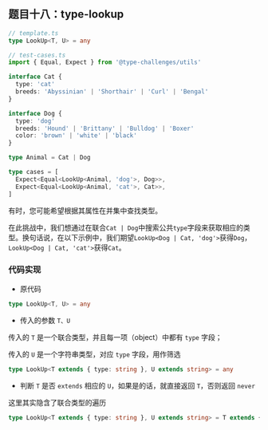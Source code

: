 ## 题目十八：type-lookup

```ts
// template.ts
type LookUp<T, U> = any
```

```ts
// test-cases.ts
import { Equal, Expect } from '@type-challenges/utils'

interface Cat {
  type: 'cat'
  breeds: 'Abyssinian' | 'Shorthair' | 'Curl' | 'Bengal'
}

interface Dog {
  type: 'dog'
  breeds: 'Hound' | 'Brittany' | 'Bulldog' | 'Boxer'
  color: 'brown' | 'white' | 'black'
}

type Animal = Cat | Dog

type cases = [
  Expect<Equal<LookUp<Animal, 'dog'>, Dog>>,
  Expect<Equal<LookUp<Animal, 'cat'>, Cat>>,
]
```

有时，您可能希望根据其属性在并集中查找类型。

在此挑战中，我们想通过在联合`Cat | Dog`中搜索公共`type`字段来获取相应的类型。换句话说，在以下示例中，我们期望`LookUp<Dog | Cat, 'dog'>`获得`Dog`，`LookUp<Dog | Cat, 'cat'>`获得`Cat`。



### 代码实现

- 原代码

```ts
type LookUp<T, U> = any
```

- 传入的参数 `T、U`

传入的 `T` 是一个联合类型，并且每一项（object）中都有 `type` 字段；

传入的 `U` 是一个字符串类型，对应 `type` 字段，用作筛选

```ts
type LookUp<T extends { type: string }, U extends string> = any
```

- 判断 `T` 是否 `extends` 相应的 `U`，如果是的话，就直接返回 `T`，否则返回 `never`

这里其实隐含了联合类型的遍历

```ts
type LookUp<T extends { type: string }, U extends string> = T extends { type: U } ? T : never
```



